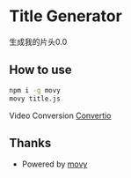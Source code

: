 # Title Generator
生成我的片头0.0

## How to use

```sh
npm i -g movy
movy title.js
```

Video Conversion [Convertio](https://convertio.co/zh/webm-mp4/)

## Thanks
- Powered by [movy](https://github.com/rossning92/movy)
